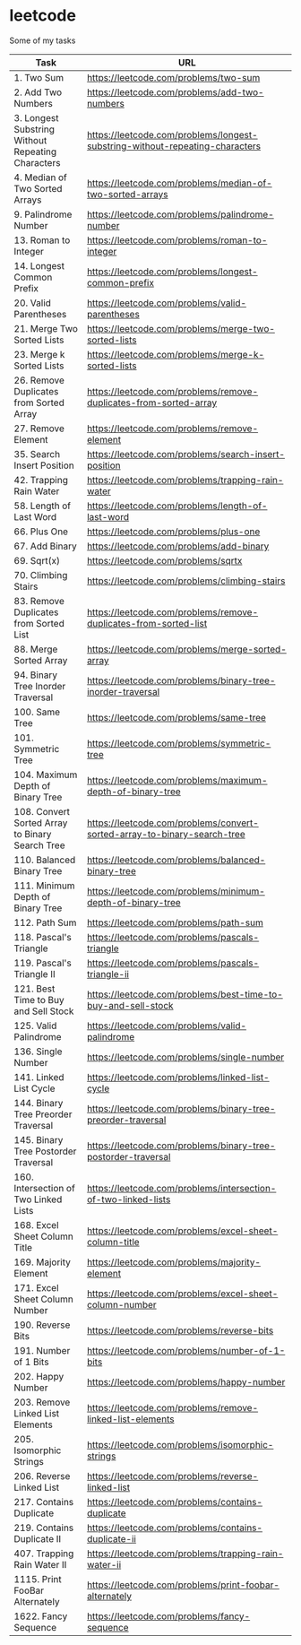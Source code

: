 # leetcode
Some of my tasks

| Task     | URL |
| ---      | ---       |
| 1. Two Sum | https://leetcode.com/problems/two-sum |
| 2. Add Two Numbers | https://leetcode.com/problems/add-two-numbers |
| 3. Longest Substring Without Repeating Characters | https://leetcode.com/problems/longest-substring-without-repeating-characters |
| 4. Median of Two Sorted Arrays | https://leetcode.com/problems/median-of-two-sorted-arrays |
| 9. Palindrome Number | https://leetcode.com/problems/palindrome-number | 
| 13. Roman to Integer | https://leetcode.com/problems/roman-to-integer | 
| 14. Longest Common Prefix | https://leetcode.com/problems/longest-common-prefix | 
| 20. Valid Parentheses | https://leetcode.com/problems/valid-parentheses | 
| 21. Merge Two Sorted Lists | https://leetcode.com/problems/merge-two-sorted-lists | 
| 23. Merge k Sorted Lists | https://leetcode.com/problems/merge-k-sorted-lists |
| 26. Remove Duplicates from Sorted Array | https://leetcode.com/problems/remove-duplicates-from-sorted-array |
| 27. Remove Element | https://leetcode.com/problems/remove-element |
| 35. Search Insert Position | https://leetcode.com/problems/search-insert-position |
| 42. Trapping Rain Water | https://leetcode.com/problems/trapping-rain-water | 
| 58. Length of Last Word | https://leetcode.com/problems/length-of-last-word | 
| 66. Plus One | https://leetcode.com/problems/plus-one | 
| 67. Add Binary | https://leetcode.com/problems/add-binary | 
| 69. Sqrt(x) | https://leetcode.com/problems/sqrtx | 
| 70. Climbing Stairs | https://leetcode.com/problems/climbing-stairs | 
| 83. Remove Duplicates from Sorted List | https://leetcode.com/problems/remove-duplicates-from-sorted-list | 
| 88. Merge Sorted Array | https://leetcode.com/problems/merge-sorted-array | 
| 94. Binary Tree Inorder Traversal | https://leetcode.com/problems/binary-tree-inorder-traversal | 
| 100. Same Tree | https://leetcode.com/problems/same-tree | 
| 101. Symmetric Tree | https://leetcode.com/problems/symmetric-tree | 
| 104. Maximum Depth of Binary Tree | https://leetcode.com/problems/maximum-depth-of-binary-tree | 
| 108. Convert Sorted Array to Binary Search Tree | https://leetcode.com/problems/convert-sorted-array-to-binary-search-tree | 
| 110. Balanced Binary Tree | https://leetcode.com/problems/balanced-binary-tree | 
| 111. Minimum Depth of Binary Tree | https://leetcode.com/problems/minimum-depth-of-binary-tree | 
| 112. Path Sum | https://leetcode.com/problems/path-sum | 
| 118. Pascal's Triangle | https://leetcode.com/problems/pascals-triangle | 
| 119. Pascal's Triangle II | https://leetcode.com/problems/pascals-triangle-ii | 
| 121. Best Time to Buy and Sell Stock | https://leetcode.com/problems/best-time-to-buy-and-sell-stock | 
| 125. Valid Palindrome | https://leetcode.com/problems/valid-palindrome | 
| 136. Single Number | https://leetcode.com/problems/single-number | 
| 141. Linked List Cycle | https://leetcode.com/problems/linked-list-cycle | 
| 144. Binary Tree Preorder Traversal | https://leetcode.com/problems/binary-tree-preorder-traversal | 
| 145. Binary Tree Postorder Traversal | https://leetcode.com/problems/binary-tree-postorder-traversal | 
| 160. Intersection of Two Linked Lists | https://leetcode.com/problems/intersection-of-two-linked-lists | 
| 168. Excel Sheet Column Title | https://leetcode.com/problems/excel-sheet-column-title | 
| 169. Majority Element | https://leetcode.com/problems/majority-element | 
| 171. Excel Sheet Column Number | https://leetcode.com/problems/excel-sheet-column-number | 
| 190. Reverse Bits | https://leetcode.com/problems/reverse-bits | 
| 191. Number of 1 Bits | https://leetcode.com/problems/number-of-1-bits | 
| 202. Happy Number | https://leetcode.com/problems/happy-number | 
| 203. Remove Linked List Elements | https://leetcode.com/problems/remove-linked-list-elements | 
| 205. Isomorphic Strings | https://leetcode.com/problems/isomorphic-strings | 
| 206. Reverse Linked List | https://leetcode.com/problems/reverse-linked-list | 
| 217. Contains Duplicate | https://leetcode.com/problems/contains-duplicate | 
| 219. Contains Duplicate II | https://leetcode.com/problems/contains-duplicate-ii | 
| 407. Trapping Rain Water II | https://leetcode.com/problems/trapping-rain-water-ii | 
| 1115. Print FooBar Alternately | https://leetcode.com/problems/print-foobar-alternately |
| 1622. Fancy Sequence | https://leetcode.com/problems/fancy-sequence |
